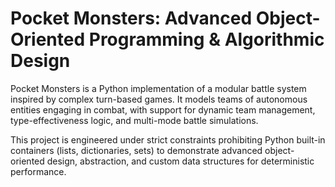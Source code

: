 # Pocket Monsters: Advanced Object-Oriented Programming & Algorithmic Design

Pocket Monsters is a Python implementation of a modular battle system inspired by complex turn-based games. It models teams of autonomous entities engaging in combat, with support for dynamic team management, type-effectiveness logic, and multi-mode battle simulations.

This project is engineered under strict constraints prohibiting Python built-in containers (lists, dictionaries, sets) to demonstrate advanced object-oriented design, abstraction, and custom data structures for deterministic performance.